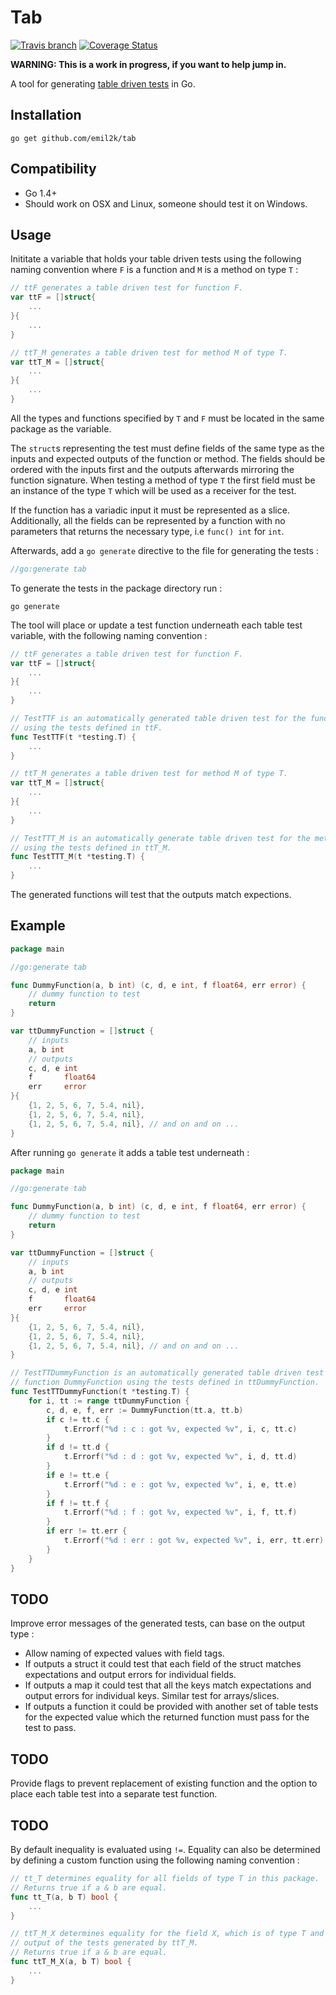 # Tab
[![Travis
branch](https://img.shields.io/travis/emil2k/tab.svg?style=flat)](https://travis-ci.org/emil2k/tab)
[![Coverage
Status](https://img.shields.io/coveralls/emil2k/tab.svg?style=flat)](https://coveralls.io/r/emil2k/tab)

**WARNING: This is a work in progress, if you want to help jump in.**

A tool for generating [table driven
tests](https://github.com/golang/go/wiki/TableDrivenTests) in Go.

## Installation

```
go get github.com/emil2k/tab
```

## Compatibility

- Go 1.4+
- Should work on OSX and Linux, someone should test it on Windows.

## Usage

Inititate a variable that holds your table driven tests using the following
naming convention where `F` is a function and `M` is a method on type `T` :

```go
// ttF generates a table driven test for function F.
var ttF = []struct{
	...
}{
	...
}

// ttT_M generates a table driven test for method M of type T.
var ttT_M = []struct{
	...
}{
	...
}
```

All the types and functions specified by `T` and `F` must be located in the same
package as the variable.

The `struct`s representing the test must define fields of the same type as the
inputs and expected outputs of the function or method. The fields should be
ordered with the inputs first and the outputs afterwards mirroring the function
signature. When testing a method of type `T` the first field must be an instance
of the type `T` which will be used as a receiver for the test.

If the function has a variadic input it must be represented as a slice.
Additionally, all the fields can be represented by a function with no parameters
that returns the necessary type, i.e `func() int` for `int`.

Afterwards, add a `go generate` directive to the file for generating the tests :

```go
//go:generate tab
```

To generate the tests in the package directory run :

```
go generate
```

The tool will place or update a test function underneath each table test
variable, with the following naming convention :

```go
// ttF generates a table driven test for function F.
var ttF = []struct{
	...
}{
	...
}

// TestTTF is an automatically generated table driven test for the function F
// using the tests defined in ttF.
func TestTTF(t *testing.T) {
	...
}

// ttT_M generates a table driven test for method M of type T.
var ttT_M = []struct{
	...
}{
	...
}

// TestTTT_M is an automatically generate table driven test for the method T.M
// using the tests defined in ttT_M.
func TestTTT_M(t *testing.T) {
	...
}
```

The generated functions will test that the outputs match expections.

## Example

```go
package main

//go:generate tab

func DummyFunction(a, b int) (c, d, e int, f float64, err error) {
	// dummy function to test
	return
}

var ttDummyFunction = []struct {
	// inputs
	a, b int
	// outputs
	c, d, e int
	f       float64
	err     error
}{
	{1, 2, 5, 6, 7, 5.4, nil},
	{1, 2, 5, 6, 7, 5.4, nil},
	{1, 2, 5, 6, 7, 5.4, nil}, // and on and on ...
}
```

After running `go generate` it adds a table test underneath :

```go
package main

//go:generate tab

func DummyFunction(a, b int) (c, d, e int, f float64, err error) {
	// dummy function to test
	return
}

var ttDummyFunction = []struct {
	// inputs
	a, b int
	// outputs
	c, d, e int
	f       float64
	err     error
}{
	{1, 2, 5, 6, 7, 5.4, nil},
	{1, 2, 5, 6, 7, 5.4, nil},
	{1, 2, 5, 6, 7, 5.4, nil}, // and on and on ...
}

// TestTTDummyFunction is an automatically generated table driven test for the
// function DummyFunction using the tests defined in ttDummyFunction.
func TestTTDummyFunction(t *testing.T) {
	for i, tt := range ttDummyFunction {
		c, d, e, f, err := DummyFunction(tt.a, tt.b)
		if c != tt.c {
			t.Errorf("%d : c : got %v, expected %v", i, c, tt.c)
		}
		if d != tt.d {
			t.Errorf("%d : d : got %v, expected %v", i, d, tt.d)
		}
		if e != tt.e {
			t.Errorf("%d : e : got %v, expected %v", i, e, tt.e)
		}
		if f != tt.f {
			t.Errorf("%d : f : got %v, expected %v", i, f, tt.f)
		}
		if err != tt.err {
			t.Errorf("%d : err : got %v, expected %v", i, err, tt.err)
		}
	}
}
```

## TODO

Improve error messages of the generated tests, can base on the output type :

- Allow naming of expected values with field tags.
- If outputs a struct it could test that each field of the struct matches
  expectations and output errors for individual fields.
- If outputs a map it could test that all the keys match expectations and output
  errors for individual keys. Similar test for arrays/slices.
- If outputs a function it could be provided with another set of table tests
  for the expected value which the returned function must pass for the test to
  pass.

## TODO

Provide flags to prevent replacement of existing function and the option to
place each table test into a separate test function.

## TODO

By default inequality is evaluated using `!=`. Equality can also be determined
by defining a custom function using the following naming convention :

```go
// tt_T determines equality for all fields of type T in this package.
// Returns true if a & b are equal.
func tt_T(a, b T) bool {
	...
}

// ttT_M_X determines equality for the field X, which is of type T and is an
// output of the tests generated by ttT_M.
// Returns true if a & b are equal.
func ttT_M_X(a, b T) bool {
	...
}
```

